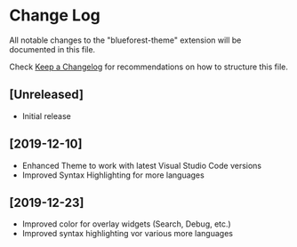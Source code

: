 # Change Log
All notable changes to the "blueforest-theme" extension will be documented in this file.

Check [Keep a Changelog](http://keepachangelog.com/) for recommendations on how to structure this file.

## [Unreleased]
- Initial release

## [2019-12-10]

- Enhanced Theme to work with latest Visual Studio Code versions
- Improved Syntax Highlighting for more languages

## [2019-12-23]

- Improved color for overlay widgets (Search, Debug, etc.)
- Improved syntax highlighting vor various more languages